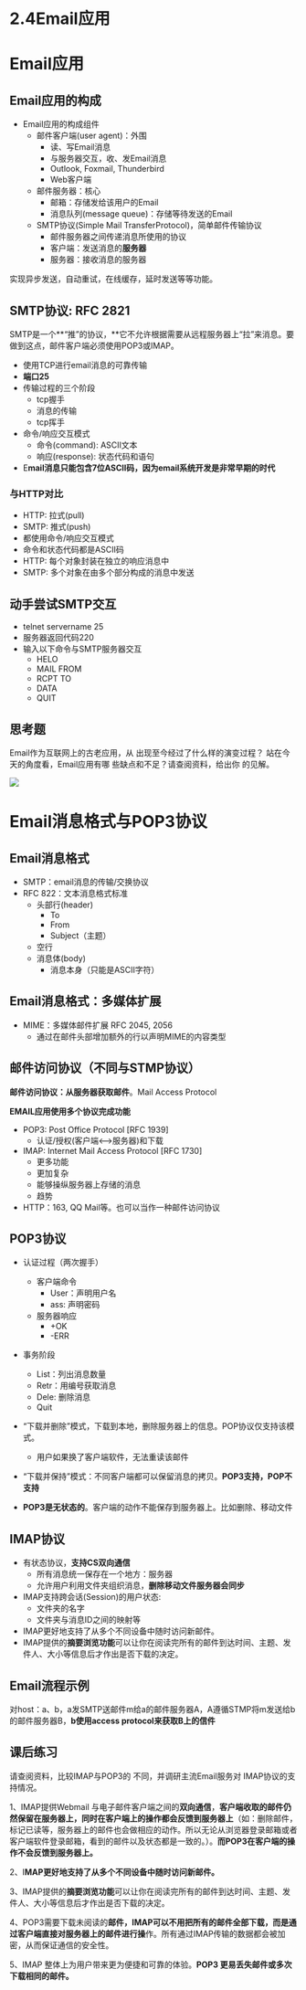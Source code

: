# 2.4Email应用

# Email应用

## Email应用的构成

- Email应用的构成组件
  -  邮件客户端(user agent)：外围
       -  读、写Email消息
       -  与服务器交互，收、发Email消息
       -  Outlook, Foxmail, Thunderbird
       -  Web客户端
  -  邮件服务器：核心
       -  邮箱：存储发给该用户的Email
       -  消息队列(message queue)：存储等待发送的Email
  -  SMTP协议(Simple Mail TransferProtocol)，简单邮件传输协议
       -  邮件服务器之间传递消息所使用的协议
       -  客户端：发送消息的**服务器**
       -  服务器：接收消息的服务器

实现异步发送，自动重试，在线缓存，延时发送等等功能。

## SMTP协议: RFC 2821

SMTP是一个**“推”的协议，**它不允许根据需要从远程服务器上“拉”来消息。要做到这点，邮件客户端必须使用POP3或IMAP。

- 使用TCP进行email消息的可靠传输
- **端口25**
- 传输过程的三个阶段
  -  tcp握手
  -  消息的传输
  -  tcp挥手
- 命令/响应交互模式
  -  命令(command): ASCII文本
  -  响应(response): 状态代码和语句
- E**mail消息只能包含7位ASCII码，因为email系统开发是非常早期的时代**

### 与HTTP对比

-  HTTP: 拉式(pull)
-  SMTP: 推式(push)
-  都使用命令/响应交互模式
-  命令和状态代码都是ASCII码
-  HTTP: 每个对象封装在独立的响应消息中
-  SMTP: 多个对象在由多个部分构成的消息中发送

## 动手尝试SMTP交互

- telnet servername 25
- 服务器返回代码220
- 输入以下命令与SMTP服务器交互
  -  HELO
  -  MAIL FROM
  -  RCPT TO
  -  DATA
  -  QUIT

## 思考题

Email作为互联网上的古老应用，从
出现至今经过了什么样的演变过程？
站在今天的角度看，Email应用有哪
些缺点和不足？请查阅资料，给出你
的见解。

![](Email演变发展史.png)



# Email消息格式与POP3协议

## Email消息格式

- SMTP：email消息的传输/交换协议
- RFC 822：文本消息格式标准
  -  头部行(header)
       - To
       -  From
       -  Subject（主题）
  -  空行
  -  消息体(body)
       -  消息本身（只能是ASCII字符）

## Email消息格式：多媒体扩展

- MIME：多媒体邮件扩展 RFC 2045, 2056
  -  通过在邮件头部增加额外的行以声明MIME的内容类型

## 邮件访问协议（不同与STMP协议）

**邮件访问协议：从服务器获取邮件**。Mail Access Protocol

**EMAIL应用使用多个协议完成功能**

-  POP3: Post Office Protocol [RFC 1939]
     - 认证/授权(客户端<-->服务器)和下载
-  IMAP: Internet Mail Access Protocol [RFC 1730]
     -  更多功能
     -  更加复杂
     -  能够操纵服务器上存储的消息
     -  趋势
-  HTTP：163, QQ Mail等。也可以当作一种邮件访问协议

## POP3协议

- 认证过程（两次握手）
  -  客户端命令
       -  User：声明用户名
       -  ass: 声明密码
  -  服务器响应
       -  +OK
       -  -ERR
- 事务阶段
  -  List：列出消息数量
  -  Retr：用编号获取消息
  -  Dele: 删除消息
  -  Quit

- “下载并删除”模式，下载到本地，删除服务器上的信息。POP协议仅支持该模式。
  -  用户如果换了客户端软件，无法重读该邮件
- “下载并保持”模式：不同客户端都可以保留消息的拷贝。**POP3支持，POP不支持**
-  **POP3是无状态的**。客户端的动作不能保存到服务器上。比如删除、移动文件

## IMAP协议

- 有状态协议，**支持CS双向通信**
  - 所有消息统一保存在一个地方：服务器
  - 允许用户利用文件夹组织消息，**删除移动文件服务器会同步**
- IMAP支持跨会话(Session)的用户状态:
  -  文件夹的名字
  -  文件夹与消息ID之间的映射等
- IMAP更好地支持了从多个不同设备中随时访问新邮件。
- IMAP提供的**摘要浏览功能**可以让你在阅读完所有的邮件到达时间、主题、发件人、大小等信息后才作出是否下载的决定。

## Email流程示例

对host：a、b，a发SMTP送邮件m给a的邮件服务器A，A遵循STMP将m发送给b的邮件服务器B，**b使用access protocol来获取B上的信件**

## 课后练习

请查阅资料，比较IMAP与POP3的
不同，并调研主流Email服务对
IMAP协议的支持情况。



1、IMAP提供Webmail 与电子邮件客户端之间的**双向通信**，**客户端收取的邮件仍然保留在服务器上，同时在客户端上的操作都会反馈到服务器上**（如：删除邮件，标记已读等，服务器上的邮件也会做相应的动作。所以无论从浏览器登录邮箱或者客户端软件登录邮箱，看到的邮件以及状态都是一致的。）。**而POP3在客户端的操作不会反馈到服务器上。**

2、I**MAP更好地支持了从多个不同设备中随时访问新邮件。**

3、IMAP提供的**摘要浏览功能**可以让你在阅读完所有的邮件到达时间、主题、发件人、大小等信息后才作出是否下载的决定。

4、POP3需要下载未阅读的**邮件，IMAP可以不用把所有的邮件全部下载，而是通过客户端直接对服务器上的邮件进行操**作。所有通过IMAP传输的数据都会被加密，从而保证通信的安全性。

5、IMAP 整体上为用户带来更为便捷和可靠的体验。**POP3 更易丢失邮件或多次下载相同的邮件。**